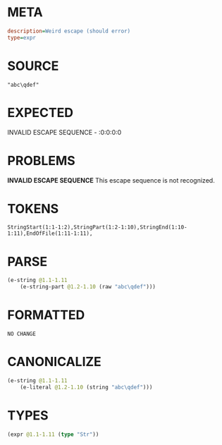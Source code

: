 # META
~~~ini
description=Weird escape (should error)
type=expr
~~~
# SOURCE
~~~roc
"abc\qdef"
~~~
# EXPECTED
INVALID ESCAPE SEQUENCE - :0:0:0:0
# PROBLEMS
**INVALID ESCAPE SEQUENCE**
This escape sequence is not recognized.

# TOKENS
~~~zig
StringStart(1:1-1:2),StringPart(1:2-1:10),StringEnd(1:10-1:11),EndOfFile(1:11-1:11),
~~~
# PARSE
~~~clojure
(e-string @1.1-1.11
	(e-string-part @1.2-1.10 (raw "abc\qdef")))
~~~
# FORMATTED
~~~roc
NO CHANGE
~~~
# CANONICALIZE
~~~clojure
(e-string @1.1-1.11
	(e-literal @1.2-1.10 (string "abc\qdef")))
~~~
# TYPES
~~~clojure
(expr @1.1-1.11 (type "Str"))
~~~
